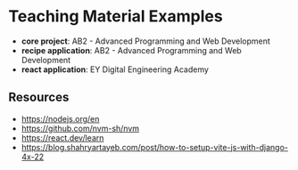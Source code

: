 # Teaching Material Examples

* **core project**: AB2 - Advanced Programming and Web Development
* **recipe application**: AB2 - Advanced Programming and Web Development
* **react application**: EY Digital Engineering Academy

## Resources

* https://nodejs.org/en
* https://github.com/nvm-sh/nvm
* https://react.dev/learn
* https://blog.shahryartayeb.com/post/how-to-setup-vite-js-with-django-4x-22

